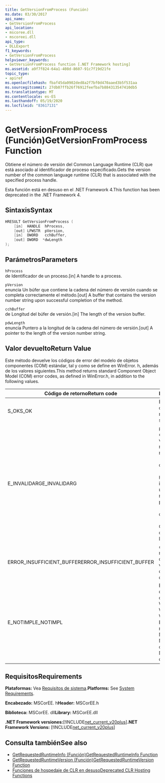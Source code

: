 ```yaml
---
title: GetVersionFromProcess (Función)
ms.date: 03/30/2017
api_name:
- GetVersionFromProcess
api_location:
- mscoree.dll
- mscoreei.dll
api_type:
- DLLExport
f1_keywords:
- GetVersionFromProcess
helpviewer_keywords:
- GetVersionFromProcess function [.NET Framework hosting]
ms.assetid: a9f7f824-64a1-408d-8607-91c7f19d21fe
topic_type:
- apiref
ms.openlocfilehash: fbaf45da0902ded8a2f7bf0d470aaed3b5f531aa
ms.sourcegitcommit: 27db07ffb26f76912feefba7b884313547410db5
ms.translationtype: MT
ms.contentlocale: es-ES
ms.lasthandoff: 05/19/2020
ms.locfileid: "83617131"
---
```

# <a name="getversionfromprocess-function"></a><span data-ttu-id="a18dc-102">GetVersionFromProcess (Función)</span><span class="sxs-lookup"><span data-stu-id="a18dc-102">GetVersionFromProcess Function</span></span>
<span data-ttu-id="a18dc-103">Obtiene el número de versión del Common Language Runtime (CLR) que está asociado al identificador de proceso especificado.</span><span class="sxs-lookup"><span data-stu-id="a18dc-103">Gets the version number of the common language runtime (CLR) that is associated with the specified process handle.</span></span>  
  
 <span data-ttu-id="a18dc-104">Esta función está en desuso en el .NET Framework 4.</span><span class="sxs-lookup"><span data-stu-id="a18dc-104">This function has been deprecated in the .NET Framework 4.</span></span>  
  
## <a name="syntax"></a><span data-ttu-id="a18dc-105">Sintaxis</span><span class="sxs-lookup"><span data-stu-id="a18dc-105">Syntax</span></span>  
  
```cpp  
HRESULT GetVersionFromProcess (  
    [in]  HANDLE  hProcess,
    [out] LPWSTR  pVersion,
    [in]  DWORD   cchBuffer,
    [out] DWORD  *dwLength  
);  
```  
  
## <a name="parameters"></a><span data-ttu-id="a18dc-106">Parámetros</span><span class="sxs-lookup"><span data-stu-id="a18dc-106">Parameters</span></span>  
 `hProcess`  
 <span data-ttu-id="a18dc-107">de Identificador de un proceso.</span><span class="sxs-lookup"><span data-stu-id="a18dc-107">[in] A handle to a process.</span></span>  
  
 `pVersion`  
 <span data-ttu-id="a18dc-108">enuncia Un búfer que contiene la cadena del número de versión cuando se completa correctamente el método.</span><span class="sxs-lookup"><span data-stu-id="a18dc-108">[out] A buffer that contains the version number string upon successful completion of the method.</span></span>  
  
 `cchBuffer`  
 <span data-ttu-id="a18dc-109">de Longitud del búfer de versión.</span><span class="sxs-lookup"><span data-stu-id="a18dc-109">[in] The length of the version buffer.</span></span>  
  
 `pdwLength`  
 <span data-ttu-id="a18dc-110">enuncia Puntero a la longitud de la cadena del número de versión.</span><span class="sxs-lookup"><span data-stu-id="a18dc-110">[out] A pointer to the length of the version number string.</span></span>  
  
## <a name="return-value"></a><span data-ttu-id="a18dc-111">Valor devuelto</span><span class="sxs-lookup"><span data-stu-id="a18dc-111">Return Value</span></span>  
 <span data-ttu-id="a18dc-112">Este método devuelve los códigos de error del modelo de objetos componentes (COM) estándar, tal y como se define en WinError. h, además de los valores siguientes.</span><span class="sxs-lookup"><span data-stu-id="a18dc-112">This method returns standard Component Object Model (COM) error codes, as defined in WinError.h, in addition to the following values.</span></span>  
  
|<span data-ttu-id="a18dc-113">Código de retorno</span><span class="sxs-lookup"><span data-stu-id="a18dc-113">Return code</span></span>|<span data-ttu-id="a18dc-114">Descripción</span><span class="sxs-lookup"><span data-stu-id="a18dc-114">Description</span></span>|  
|-----------------|-----------------|  
|<span data-ttu-id="a18dc-115">S_OK</span><span class="sxs-lookup"><span data-stu-id="a18dc-115">S_OK</span></span>|<span data-ttu-id="a18dc-116">El método se completó correctamente.</span><span class="sxs-lookup"><span data-stu-id="a18dc-116">The method completed successfully.</span></span>|  
|<span data-ttu-id="a18dc-117">E_INVALIDARG</span><span class="sxs-lookup"><span data-stu-id="a18dc-117">E_INVALIDARG</span></span>|<span data-ttu-id="a18dc-118">`pVersion`es NULL y `cchBuffer` no es null, o viceversa.</span><span class="sxs-lookup"><span data-stu-id="a18dc-118">`pVersion` is null and `cchBuffer` is not null, or vice versa.</span></span><br /><br /> <span data-ttu-id="a18dc-119">o bien</span><span class="sxs-lookup"><span data-stu-id="a18dc-119">-or-</span></span><br /><br /> <span data-ttu-id="a18dc-120">`hProcess`no es un identificador válido para un proceso.</span><span class="sxs-lookup"><span data-stu-id="a18dc-120">`hProcess` is not a valid handle to a process.</span></span><br /><br /> <span data-ttu-id="a18dc-121">o bien</span><span class="sxs-lookup"><span data-stu-id="a18dc-121">-or-</span></span><br /><br /> <span data-ttu-id="a18dc-122">CLR no está cargado.</span><span class="sxs-lookup"><span data-stu-id="a18dc-122">The CLR is not loaded.</span></span>|  
|<span data-ttu-id="a18dc-123">ERROR_INSUFFICIENT_BUFFER</span><span class="sxs-lookup"><span data-stu-id="a18dc-123">ERROR_INSUFFICIENT_BUFFER</span></span>|<span data-ttu-id="a18dc-124">`cchBuffer`es null o menor que la longitud de la cadena de versión.</span><span class="sxs-lookup"><span data-stu-id="a18dc-124">`cchBuffer` is null or less than the length of the version string.</span></span>|  
|<span data-ttu-id="a18dc-125">E_NOTIMPL</span><span class="sxs-lookup"><span data-stu-id="a18dc-125">E_NOTIMPL</span></span>|<span data-ttu-id="a18dc-126">Este método no está disponible en el sistema operativo Microsoft Windows 95, Microsoft Windows 98 o Microsoft Windows Millennium Edition.</span><span class="sxs-lookup"><span data-stu-id="a18dc-126">This method is not available on the Microsoft Windows 95, Microsoft Windows 98, or Microsoft Windows Millennium Edition operating system.</span></span>|  
  
## <a name="requirements"></a><span data-ttu-id="a18dc-127">Requisitos</span><span class="sxs-lookup"><span data-stu-id="a18dc-127">Requirements</span></span>  
 <span data-ttu-id="a18dc-128">**Plataformas:** Vea [Requisitos de sistema](../../get-started/system-requirements.md).</span><span class="sxs-lookup"><span data-stu-id="a18dc-128">**Platforms:** See [System Requirements](../../get-started/system-requirements.md).</span></span>  
  
 <span data-ttu-id="a18dc-129">**Encabezado:** MSCorEE. h</span><span class="sxs-lookup"><span data-stu-id="a18dc-129">**Header:** MSCorEE.h</span></span>  
  
 <span data-ttu-id="a18dc-130">**Biblioteca:** MSCorEE. dll</span><span class="sxs-lookup"><span data-stu-id="a18dc-130">**Library:** MSCorEE.dll</span></span>  
  
 <span data-ttu-id="a18dc-131">**.NET Framework versiones:**[!INCLUDE[net_current_v20plus](../../../../includes/net-current-v20plus-md.md)]</span><span class="sxs-lookup"><span data-stu-id="a18dc-131">**.NET Framework Versions:** [!INCLUDE[net_current_v20plus](../../../../includes/net-current-v20plus-md.md)]</span></span>  
  
## <a name="see-also"></a><span data-ttu-id="a18dc-132">Consulta también</span><span class="sxs-lookup"><span data-stu-id="a18dc-132">See also</span></span>

- [<span data-ttu-id="a18dc-133">GetRequestedRuntimeInfo (Función)</span><span class="sxs-lookup"><span data-stu-id="a18dc-133">GetRequestedRuntimeInfo Function</span></span>](getrequestedruntimeinfo-function.md)
- [<span data-ttu-id="a18dc-134">GetRequestedRuntimeVersion (Función)</span><span class="sxs-lookup"><span data-stu-id="a18dc-134">GetRequestedRuntimeVersion Function</span></span>](getrequestedruntimeversion-function.md)
- [<span data-ttu-id="a18dc-135">Funciones de hospedaje de CLR en desuso</span><span class="sxs-lookup"><span data-stu-id="a18dc-135">Deprecated CLR Hosting Functions</span></span>](deprecated-clr-hosting-functions.md)
